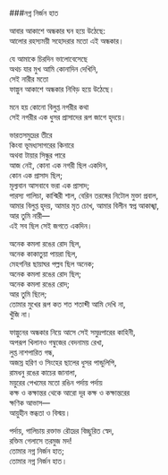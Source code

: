 ###নগ্ন নির্জন হাত

আবার আকাশে অন্ধকার ঘন হয়ে উঠেছে:  
আলোর রহস্যময়ী সহোদরার মতো এই অন্ধকার।  
 
যে আমাকে চিরদিন ভালোবেসেছে  
অথচ যার মুখ আমি কোনাদিন দেখিনি,  
সেই নারীর মতো  
ফাল্গুন আকাশে অন্ধকার নিবিড় হয়ে উঠেছে।  
 
মনে হয় কোনো বিলুপ্ত নগরীর কথা  
সেই নগরীর এক ধুসর প্রাসাদের রূপ জাগে হৃদয়ে।  
 
ভারতসমুদ্রের তীরে  
কিংবা ভূমধ্যসাগরের কিনারে  
অথবা টায়ার সিন্ধুর পারে  
আজ নেই, কোনা এক নগরী ছিল একদিন,  
কোন এক প্রাসাদ ছিল;  
মূল্যবান আসবাবে ভরা এক প্রাসাদ;  
পারস্য গালিচা, কাশ্মিরী শাল, বেরিন তরঙ্গের নিটোল মুক্তা প্রবাল,  
আমার বিলুপ্ত হৃদয়, আমার মৃত চোখ, আমার বিলীন স্বপ্ন আকাঙ্খা,  
আর তুমি নারী—  
এই সব ছিল সেই জগতে একদিন।  
 
অনেক কমলা রঙের রোদ ছিল,  
অনেক কাকাতুয়া পায়রা ছিল,  
মেহগনির ছায়াঘর পল্লব ছিল অনেক;  
অনেক কমলা রঙের রোদ ছিল;  
অনেক কমলা রঙের রোদ;  
আর তুমি ছিলে;  
তোমার মুখের রূপ কত শত শতাব্দী আমি দেখি না,  
খুঁজি না।  
 
ফাল্গুনের অন্ধকার নিয়ে আসে সেই সমুদ্রপারের কাহিনী,  
অপরূপ খিলানও গম্বুজের বেদনাময় রেখা,  
লুপ্ত নাশপারিত গন্ধ,  
অজস্র হরিণ ও সিংহের ছালের ধুসর পান্ডুলিপি,  
রামধনু রঙের কাচের জানালা,  
ময়ুরের পেখমের মতো রঙিন পর্দায় পর্দায়  
কক্ষ ও কক্ষান্তর থেকে আরো দূর কক্ষ ও কক্ষান্তরের  
ক্ষণিক আভাস—  
আয়ুহীন স্তব্ধতা ও বিস্ময়।  
 
পর্দায়, গালিচায় রক্তাভ রৌদ্রের বিচ্ছুরিত স্বেদ,  
রক্তিম গেলাসে তরমুজ মদ!  
তোমার নগ্ন নির্জন হাত;  
তোমার নগ্ন নির্জন হাত।  